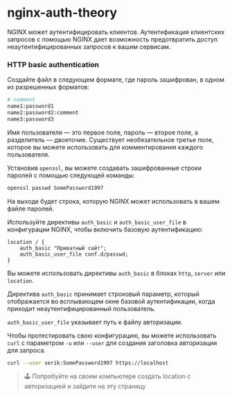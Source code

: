 # nginx-auth-theory

NGINX может аутентифицировать клиентов. Аутентификация клиентских запросов с помощью NGINX дает возможность предотвратить доступ неаутентифицированных запросов к вашим сервисам.

### HTTP basic authentication

Создайте файл в следующем формате, где пароль зашифрован, в одном из разрешенных форматов:

```bash
# comment
name1:password1
name2:password2:comment
name3:password3
```

Имя пользователя — это первое поле, пароль — второе поле, а разделитель — двоеточие. Существует необязательное третье поле, которое вы можете использовать для комментирования каждого пользователя.

Установив `openssl`, вы можете создавать зашифрованные строки паролей с помощью следующей команды:

```bash
openssl passwd SomePassword1997
```

На выходе будет строка, которую NGINX может использовать в вашем файле паролей.

Используйте директивы `auth_basic` и `auth_basic_user_file` в конфигурации NGINX, чтобы включить базовую аутентификацию:

```nginx
location / {
    auth_basic "Приватный сайт";
    auth_basic_user_file conf.d/passwd;
}
```

Вы можете использовать директивы `auth_basic` в блоках `http`, `server` или `location`.

Директива `auth_basic` принимает строковый параметр, который отображается во всплывающем окне базовой аутентификации, когда приходит неаутентифицированный пользователь.

`auth_basic_user_file` указывает путь к файлу авторизации.

Чтобы протестировать свою конфигурацию, вы можете использовать `curl` с параметром `-u` или `--user` для создания заголовка авторизации для запроса.

```bash
curl --user serik:SomePassword1997 https://localhost
```

> 🕹 Попробуйте на своем компьютере создать location с авторизацией и зайдите на эту страницу
